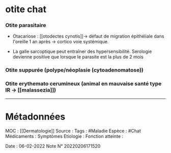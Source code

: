 # otite chat
### Otite parasitaire
- Otacariose : [[otodectes cynotis]]→ défaut de migration épithéliale dans l'oreille 1 an après → cortico voie systémique.
    
- La galle sarcoptique peut entraîner des hypersensibilité.  Serologie devienne positive que lorsque le parasite est la plus de 2 mois
    
### Otite suppurée (polype/néoplasie (cytoadenomatose))
    
### Otite erythemato cerumineux (animal en mauvaise santé type IR → [[malassezia]]) 
***

# Métadonnées
MOC : [[Dermatologie]]
Source :
Tags : #Maladie 
	Espèce : #Chat 
	Médicaments :
	Symptômes
	Etiologie :
	Fonction atteinte :
	
Date : 06-02-2022
Note N° 20220206171520